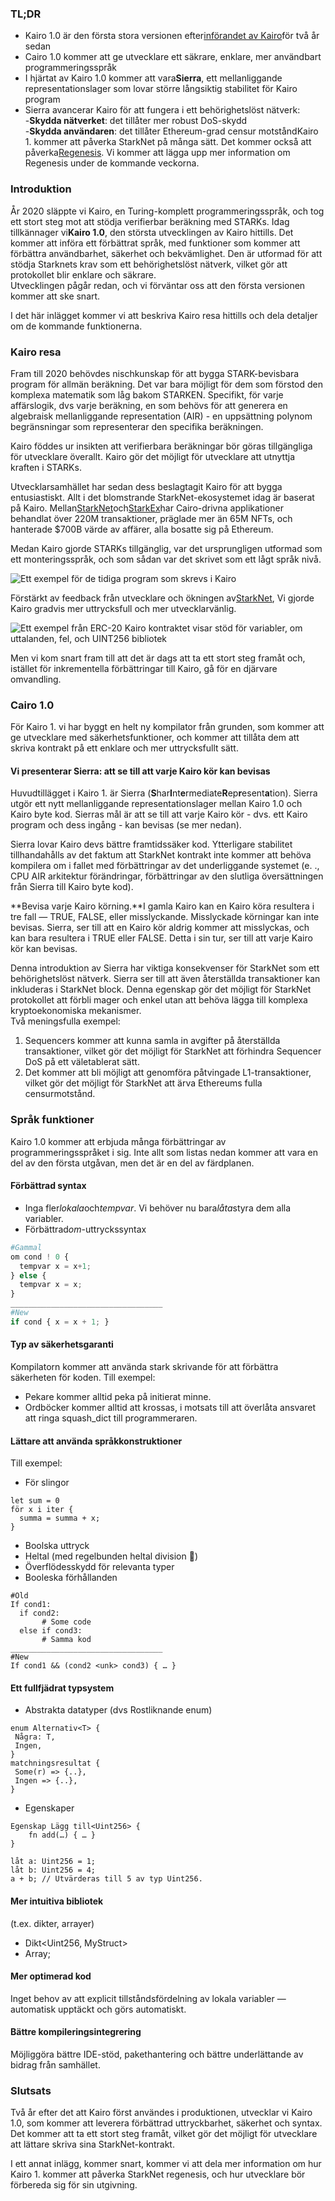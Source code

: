 ### TL;DR

* Kairo 1.0 är den första stora versionen efter[införandet av Kairo](https://medium.com/starkware/hello-cairo-3cb43b13b209)för två år sedan
* Cairo 1.0 kommer att ge utvecklare ett säkrare, enklare, mer användbart programmeringsspråk
* I hjärtat av Kairo 1.0 kommer att vara**Sierra**, ett mellanliggande representationslager som lovar större långsiktig stabilitet för Kairo program
* Sierra avancerar Kairo för att fungera i ett behörighetslöst nätverk:\
  -**Skydda nätverket**: det tillåter mer robust DoS-skydd\
  -**Skydda användaren**: det tillåter Ethereum-grad censur motståndKairo 1. kommer att påverka StarkNet på många sätt. Det kommer också att påverka[Regenesis](https://medium.com/starkware/regenesis-starknets-no-sweat-state-reset-e296b12b80ae). Vi kommer att lägga upp mer information om Regenesis under de kommande veckorna.

### Introduktion

År 2020 släppte vi Kairo, en Turing-komplett programmeringsspråk, och tog ett stort steg mot att stödja verifierbar beräkning med STARKs. Idag tillkännager vi**Kairo 1.0**, den största utvecklingen av Kairo hittills. Det kommer att införa ett förbättrat språk, med funktioner som kommer att förbättra användbarhet, säkerhet och bekvämlighet. Den är utformad för att stödja Starknets krav som ett behörighetslöst nätverk, vilket gör att protokollet blir enklare och säkrare.\
Utvecklingen pågår redan, och vi förväntar oss att den första versionen kommer att ske snart.

I det här inlägget kommer vi att beskriva Kairo resa hittills och dela detaljer om de kommande funktionerna.

### Kairo resa

Fram till 2020 behövdes nischkunskap för att bygga STARK-bevisbara program för allmän beräkning. Det var bara möjligt för dem som förstod den komplexa matematik som låg bakom STARKEN. Specifikt, för varje affärslogik, dvs varje beräkning, en som behövs för att generera en algebraisk mellanliggande representation (AIR) - en uppsättning polynom begränsningar som representerar den specifika beräkningen.

Kairo föddes ur insikten att verifierbara beräkningar bör göras tillgängliga för utvecklare överallt. Kairo gör det möjligt för utvecklare att utnyttja kraften i STARKs.

Utvecklarsamhället har sedan dess beslagtagit Kairo för att bygga entusiastiskt. Allt i det blomstrande StarkNet-ekosystemet idag är baserat på Kairo. Mellan[StarkNet](https://starkware.co/starknet/)och[StarkEx](https://starkware.co/starkex/)har Cairo-drivna applikationer behandlat över 220M transaktioner, präglade mer än 65M NFTs, och hanterade $700B värde av affärer, alla bosatte sig på Ethereum.

Medan Kairo gjorde STARKs tillgänglig, var det ursprungligen utformad som ett monteringsspråk, och som sådan var det skrivet som ett lågt språk nivå.

![Ett exempel för de tidiga program som skrevs i Kairo](/assets/cairocode_01.png "Ett exempel för de tidiga program som skrevs i Kairo")

Förstärkt av feedback från utvecklare och ökningen av[StarkNet](https://starkware.co/starknet/), Vi gjorde Kairo gradvis mer uttrycksfull och mer utvecklarvänlig.

![Ett exempel från ERC-20 Kairo kontraktet visar stöd för variabler, om uttalanden, fel, och UINT256 bibliotek](/assets/cairocode_02.png "Ett exempel från ERC-20 Kairo kontraktet visar stöd för variabler, om uttalanden, fel, och UINT256 bibliotek")

Men vi kom snart fram till att det är dags att ta ett stort steg framåt och, istället för inkrementella förbättringar till Kairo, gå för en djärvare omvandling.

### Cairo 1.0

För Kairo 1. vi har byggt en helt ny kompilator från grunden, som kommer att ge utvecklare med säkerhetsfunktioner, och kommer att tillåta dem att skriva kontrakt på ett enklare och mer uttrycksfullt sätt.

#### Vi presenterar Sierra: att se till att varje Kairo kör kan bevisas

Huvudtillägget i Kairo 1. är Sierra (**S**har**I**nt**e**rmediate**R**ep**r**esent**a**tion). Sierra utgör ett nytt mellanliggande representationslager mellan Kairo 1.0 och Kairo byte kod. Sierras mål är att se till att varje Kairo kör - dvs. ett Kairo program och dess ingång - kan bevisas (se mer nedan).

Sierra lovar Kairo devs bättre framtidssäker kod. Ytterligare stabilitet tillhandahålls av det faktum att StarkNet kontrakt inte kommer att behöva kompilera om i fallet med förbättringar av det underliggande systemet (e. ., CPU AIR arkitektur förändringar, förbättringar av den slutliga översättningen från Sierra till Kairo byte kod).

**Bevisa varje Kairo körning.**I gamla Kairo kan en Kairo köra resultera i tre fall — TRUE, FALSE, eller misslyckande. Misslyckade körningar kan inte bevisas. Sierra, ser till att en Kairo kör aldrig kommer att misslyckas, och kan bara resultera i TRUE eller FALSE. Detta i sin tur, ser till att varje Kairo kör kan bevisas.

Denna introduktion av Sierra har viktiga konsekvenser för StarkNet som ett behörighetslöst nätverk. Sierra ser till att även återställda transaktioner kan inkluderas i StarkNet block. Denna egenskap gör det möjligt för StarkNet protokollet att förbli mager och enkel utan att behöva lägga till komplexa kryptoekonomiska mekanismer.\
Två meningsfulla exempel:

1. Sequencers kommer att kunna samla in avgifter på återställda transaktioner, vilket gör det möjligt för StarkNet att förhindra Sequencer DoS på ett väletablerat sätt.
2. Det kommer att bli möjligt att genomföra påtvingade L1-transaktioner, vilket gör det möjligt för StarkNet att ärva Ethereums fulla censurmotstånd.

### **Språk funktioner**

Kairo 1.0 kommer att erbjuda många förbättringar av programmeringsspråket i sig. Inte allt som listas nedan kommer att vara en del av den första utgåvan, men det är en del av färdplanen.

#### **Förbättrad syntax**

* Inga fler*lokala*och*tempvar*. Vi behöver nu bara*låta*styra dem alla variabler.
* Förbättrad*om*-uttryckssyntax

```python
#Gammal
om cond ! 0 {
  tempvar x = x+1;
} else {
  tempvar x = x;
}
__________________________________
#New
if cond { x = x + 1; }
```

#### **Typ av säkerhetsgaranti**

Kompilatorn kommer att använda stark skrivande för att förbättra säkerheten för koden. Till exempel:

* Pekare kommer alltid peka på initierat minne.
* Ordböcker kommer alltid att krossas, i motsats till att överlåta ansvaret att ringa squash_dict till programmeraren.

#### **Lättare att använda språkkonstruktioner**

Till exempel:

* För slingor

```
let sum = 0
för x i iter {
  summa = summa + x;
}
```

* Boolska uttryck
* Heltal (med regelbunden heltal division 👯)
* Överflödesskydd för relevanta typer
* Booleska förhållanden

```
#Old
If cond1:
  if cond2:
       # Some code
  else if cond3:
       # Samma kod
__________________________________
#New
If cond1 && (cond2 <unk> cond3) { … }
```

#### **Ett fullfjädrat typsystem**

* Abstrakta datatyper (dvs Rostliknande enum)

```
enum Alternativ<T> {
 Några: T,
 Ingen,
}
matchningsresultat {
 Some(r) => {..},
 Ingen => {..},
}
```

* Egenskaper

```
Egenskap Lägg till<Uint256> {
    fn add(…) { … }
}

låt a: Uint256 = 1;
låt b: Uint256 = 4;
a + b; // Utvärderas till 5 av typ Uint256.
```

#### **Mer intuitiva bibliotek**

(t.ex. dikter, arrayer)

* Dikt<Uint256, MyStruct>
* Array<MyOtherStruct>;

#### **Mer optimerad kod**

Inget behov av att explicit tillståndsfördelning av lokala variabler — automatisk upptäckt och görs automatiskt.

#### **Bättre kompileringsintegrering**

Möjliggöra bättre IDE-stöd, pakethantering och bättre underlättande av bidrag från samhället.

### **Slutsats**

Två år efter det att Kairo först användes i produktionen, utvecklar vi Kairo 1.0, som kommer att leverera förbättrad uttryckbarhet, säkerhet och syntax. Det kommer att ta ett stort steg framåt, vilket gör det möjligt för utvecklare att lättare skriva sina StarkNet-kontrakt.

I ett annat inlägg, kommer snart, kommer vi att dela mer information om hur Kairo 1. kommer att påverka StarkNet regenesis, och hur utvecklare bör förbereda sig för sin utgivning.